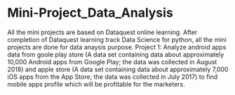 # Mini-Project_Data_Analysis
All the mini projects are based on Dataquest online learning. After completion of Dataquest learning track Data Science for python, all the mini projects are done for data anaysis purpose.
Project 1: Analyze android apps data from goole play store (A data set containing data about approximately 10,000 Android apps from Google Play; the data was collected in August 2018) and apple store (A data set containing data about approximately 7,000 iOS apps from the App Store; the data was collected in July 2017) to find mobile apps profile which will be profitable for the marketers. 
